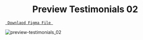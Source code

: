 <h1 align="center">Preview Testimonials 02</h1>

<a align ="center" href="https://github.com/Dezenix/website-screens/blob/main/Testimonials/Testimonials01/Testimonials01.fig "> `  Downlaod Figma File  `</a>


![preview-testimonials_02](https://github.com/Dezenix/website-screens/blob/main/Testimonials/Testimonials02/Testimonials02_Preview.png)

